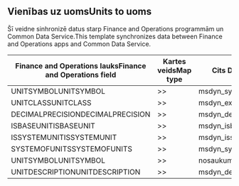 ## <a name="units-to-uoms"></a><span data-ttu-id="87a25-101">Vienības uz uoms</span><span class="sxs-lookup"><span data-stu-id="87a25-101">Units to uoms</span></span>

<span data-ttu-id="87a25-102">Šī veidne sinhronizē datus starp Finance and Operations programmām un Common Data Service.</span><span class="sxs-lookup"><span data-stu-id="87a25-102">This template synchronizes data between Finance and Operations apps and Common Data Service.</span></span>

<span data-ttu-id="87a25-103">Finance and Operations lauks</span><span class="sxs-lookup"><span data-stu-id="87a25-103">Finance and Operations field</span></span> | <span data-ttu-id="87a25-104">Kartes veids</span><span class="sxs-lookup"><span data-stu-id="87a25-104">Map type</span></span> | <span data-ttu-id="87a25-105">Cits Dynamics 365 lauks</span><span class="sxs-lookup"><span data-stu-id="87a25-105">Other Dynamics 365 field</span></span> | <span data-ttu-id="87a25-106">Noklusējuma vērtība</span><span class="sxs-lookup"><span data-stu-id="87a25-106">Default value</span></span>
---|---|---|---
<span data-ttu-id="87a25-107">UNITSYMBOL</span><span class="sxs-lookup"><span data-stu-id="87a25-107">UNITSYMBOL</span></span> | >> | <span data-ttu-id="87a25-108">msdyn_symbol</span><span class="sxs-lookup"><span data-stu-id="87a25-108">msdyn_symbol</span></span> | 
<span data-ttu-id="87a25-109">UNITCLASS</span><span class="sxs-lookup"><span data-stu-id="87a25-109">UNITCLASS</span></span> | >> | <span data-ttu-id="87a25-110">msdyn_externalunitclassname</span><span class="sxs-lookup"><span data-stu-id="87a25-110">msdyn_externalunitclassname</span></span> | 
<span data-ttu-id="87a25-111">DECIMALPRECISION</span><span class="sxs-lookup"><span data-stu-id="87a25-111">DECIMALPRECISION</span></span> | >> | <span data-ttu-id="87a25-112">msdyn_decimalprecision</span><span class="sxs-lookup"><span data-stu-id="87a25-112">msdyn_decimalprecision</span></span> | 
<span data-ttu-id="87a25-113">ISBASEUNIT</span><span class="sxs-lookup"><span data-stu-id="87a25-113">ISBASEUNIT</span></span> | >> | <span data-ttu-id="87a25-114">msdyn_isbaseunit</span><span class="sxs-lookup"><span data-stu-id="87a25-114">msdyn_isbaseunit</span></span> | 
<span data-ttu-id="87a25-115">ISSYSTEMUNIT</span><span class="sxs-lookup"><span data-stu-id="87a25-115">ISSYSTEMUNIT</span></span> | >> | <span data-ttu-id="87a25-116">msdyn_issystemunit</span><span class="sxs-lookup"><span data-stu-id="87a25-116">msdyn_issystemunit</span></span> | 
<span data-ttu-id="87a25-117">SYSTEMOFUNITS</span><span class="sxs-lookup"><span data-stu-id="87a25-117">SYSTEMOFUNITS</span></span> | >> | <span data-ttu-id="87a25-118">msdyn_systemofunits</span><span class="sxs-lookup"><span data-stu-id="87a25-118">msdyn_systemofunits</span></span> | 
<span data-ttu-id="87a25-119">UNITSYMBOL</span><span class="sxs-lookup"><span data-stu-id="87a25-119">UNITSYMBOL</span></span> | >> | <span data-ttu-id="87a25-120">nosaukums</span><span class="sxs-lookup"><span data-stu-id="87a25-120">name</span></span> | 
<span data-ttu-id="87a25-121">UNITDESCRIPTION</span><span class="sxs-lookup"><span data-stu-id="87a25-121">UNITDESCRIPTION</span></span> | >> | <span data-ttu-id="87a25-122">msdyn_description</span><span class="sxs-lookup"><span data-stu-id="87a25-122">msdyn_description</span></span> | 
